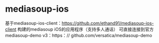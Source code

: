 # mediasoup-ios
基于mediasoup-ios-client：https://github.com/ethand91/mediasoup-ios-client 构建的mediasoup iOS的应用程序（支持多人通话）
可直接连接到官方mediasoup-demo v3：https：// github.com/versatica/mediasoup-demo
